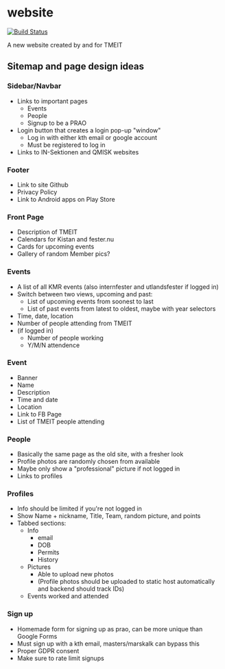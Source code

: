# website
[![Build Status](https://travis-ci.org/TMEIT/website.svg?branch=master)](https://travis-ci.org/TMEIT/website)

A new website created by and for TMEIT


## Sitemap and page design ideas

### Sidebar/Navbar
* Links to important pages
    * Events
    * People
    * Signup to be a PRAO
* Login button that creates a login pop-up "window"
    * Log in with either kth email or google account
    * Must be registered to log in
* Links to IN-Sektionen and QMISK websites

### Footer
* Link to site Github
* Privacy Policy
* Link to Android apps on Play Store

### Front Page
* Description of TMEIT
* Calendars for Kistan and fester.nu
* Cards for upcoming events
* Gallery of random Member pics?


### Events
* A list of all KMR events (also internfester and utlandsfester if logged in)
* Switch between two views, upcoming and past:
    * List of upcoming events from soonest to last
    * List of past events from latest to oldest, maybe with year selectors
* Time, date, location
* Number of people attending from TMEIT
* (if logged in)
    * Number of people working
    * Y/M/N attendence
    
### Event
* Banner
* Name
* Description
* Time and date
* Location
* Link to FB Page
* List of TMEIT people attending 


### People
* Basically the same page as the old site, with a fresher look
* Profile photos are randomly chosen from available
* Maybe only show a "professional" picture if not logged in
* Links to profiles

### Profiles
* Info should be limited if you're not logged in
* Show Name + nickname, Title, Team, random picture, and points
* Tabbed sections:
    * Info
        * email
        * DOB
        * Permits
        * History
    * Pictures
        * Able to upload new photos
        * (Profile photos should be uploaded to static host automatically and backend should track IDs)
    * Events worked and attended


### Sign up
* Homemade form for signing up as prao, can be more unique than Google Forms
* Must sign up with a kth email, masters/marskalk can bypass this
* Proper GDPR consent
* Make sure to rate limit signups
